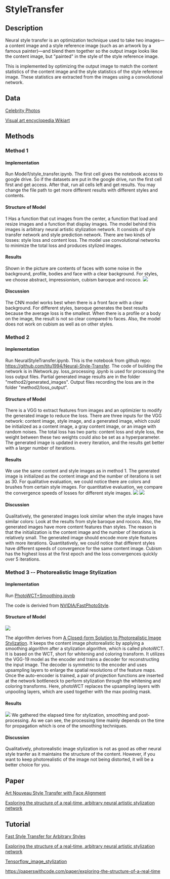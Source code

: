 # StyleTransfer

## Description

Neural style transfer is an optimization technique used to take two images—a content image and a style reference image (such as an artwork by a famous painter)—and blend them together so the output image looks like the content image, but "painted" in the style of the style reference image.

This is implemented by optimizing the output image to match the content statistics of the content image and the style statistics of the style reference image. These statistics are extracted from the images using a convolutional network.

## Data

[Celebrity Photos](http://mmlab.ie.cuhk.edu.hk/projects/CelebA.html)

[Visual art encyclopedia Wikiart](https://www.wikiart.org/)

## Methods

### Method 1

#### Implementation
Run Model1/style_transfer.ipynb.
The first cell gives the notebook access to google drive. So if the datasets are put in the google drive, run the first cell first and get access. After that, run all cells left and get results.
You may change the file path to get more different results with different styles and contents.

#### Structure of Model
1 Has a function that cut images from the center, a function that load and resize images and a function that display images.
The model behind this images is arbitrary neural artistic stylization network. It consists of style transfer network and style prediction network. There are two kinds of losses: style loss and content loss. The model use convolutional networks to minimize the total loss and produces stylized images.

#### Results
Shown in the picture are contents of faces with some noise in the background, profile, bodies and face with a clear background. For styles, we choose abstract, impressionism, cubism baroque and rococo.
![](./result/m1.png)

#### Discussion
The CNN model works best when there is a front face with a clear background. For different styles, baroque generates the best results because the average loss is the smallest. When there is a profile or a body on the image, the result is not so clear compared to faces. Also, the model does not work on cubism as well as on other styles.

### Method 2

#### Implementation
Run NeuralStyleTransfer.ipynb.
This is the notebook from github repo: https://github.com/titu1994/Neural-Style-Transfer. The code of building the network is in INetwork.py. loss_processing .ipynb is used for processing the loss output files. Partial generated image results are in the folder "method2/generated_images". Output files recording the loss are in the folder "method2/loss_output".

#### Structure of Model
There is a VGG to extract features from images and an optimizier to modify the generated image to reduce the loss. There are three inputs for the VGG network: content image, style image, and a generated image, which could be initialized as a content image, a gray content image, or an image with random noises. The total loss has two parts: content loss and style loss, the weight between these two weights could also be set as a hyperparameter. The generated image is updated in every iteration, and the results get better with a larger number of iterations.

#### Results
We use the same content and style images as in method 1. The generated image is initialized as the content image and the number of iterations is set as 30. For qualitative evaluation, we could notice there are colors and brushes from certain style images. For quantitative evaluation, we compare the convergence speeds of losses for different style images.
![](./result/m2.png)
![](./result/m2_loss.png)

#### Discussion
Qualitatively, the generated images look similar when the style images have similar colors: Look at the results from style baroque and rococo. Also, the generated images have more content features than styles. The reason is that the initialization is the content image and the number of iterations is relatively small. The generated image should encode more style features with more iterations. Quantitatively, we could notice that different styles have different speeds of convergence for the same content image. Cubism has the highest loss at the first epoch and the loss convergences quickly over 5 iterations. 

### Method 3 -- Photorealistic Image Stylization

#### Implementation

Run [PhotoWCT+Smoothing.ipynb](./method3/PhotoWCT+Smoothing.ipynb)

The code is derivied from [NVIDIA/FastPhotoStyle](https://github.com/NVIDIA/FastPhotoStyle).

#### Structure of Model

![](./result/m3_structure.png)

The algorithm derives from [A Closed-form Solution to Photorealistic Image Stylization](https://arxiv.org/abs/1802.06474). It keeps the content image photorealistic by applying a smoothing algorithm after a stylization algorithm, which is called photoWCT. It is based on the WCT, short for whitening and coloring transform. It utilizes the VGG-19 model as the encoder and trains a decoder for reconstructing the input image. The decoder is symmetric to the encoder and uses upsampling layers to enlarge the spatial resolutions of the feature maps. Once the auto-encoder is trained, a pair of projection functions are inserted at the network bottleneck to perform stylization through the whitening and coloring transforms. Here, photoWCT replaces the upsampling layers with unpooling layers, which are used together with the max pooling mask.

#### Results

![](./result/m3_evaluation)
We gathered the elapsed time for stylization, smoothing and post-processing. As we can see, the processing time mainly depends on the time for propagation which is one of the smoothing techniques.

#### Discussion

Qualitatively, photorealistic image stylization is not as good as other neural style tranfer as it maintains the structure of the content. However, if you want to keep photorealistic of the image not being distorted, it will be a better choice for you.

## Paper

[Art Nouveau Style Transfer with Face Alignment](http://cs230.stanford.edu/projects_fall_2019/reports/26261057.pdf)

[Exploring the structure of a real-time, arbitrary neural artistic stylization network](https://arxiv.org/pdf/1705.06830.pdf)

## Tutorial

[Fast Style Transfer for Arbitrary Styles](https://www.tensorflow.org/hub/tutorials/tf2_arbitrary_image_stylization)

[Exploring the structure of a real-time, arbitrary neural artistic stylization network](https://github.com/magenta/magenta/tree/master/magenta/models/arbitrary_image_stylization)

[Tensorflow_image_stylization](https://github.com/Robinatp/Tensorflow_image_stylization)

https://paperswithcode.com/paper/exploring-the-structure-of-a-real-time
